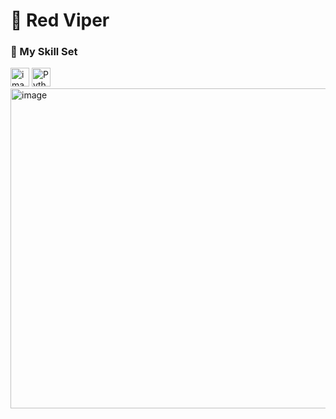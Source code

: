 # 🐍 Red Viper  


### 🧠 My Skill Set

<div align="left">
  <img width="30" height="30" alt="image" src="https://github.com/user-attachments/assets/56728019-04a3-4a37-af0f-83e7c8ea2235" />
  <img src="https://cdn.jsdelivr.net/gh/devicons/devicon/icons/python/python-original.svg" height="30" alt="Python" />
  <img width="512" height="512" alt="image" src="https://github.com/user-attachments/assets/f0135307-1d94-4057-91e7-1762c1574338" />


</div>
